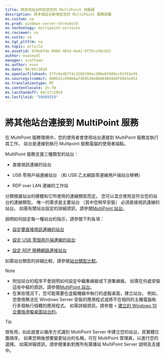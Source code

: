 ```yaml
---
title: 將其他站台附加至您的 MultiPoint 伺服器
description: 將多個站台新增至您的 MultiPoint 服務部署
ms.custom: na
ms.prod: windows-server-threshold
ms.technology: multipoint-services
ms.reviewer: na
ms.suite: na
ms.tgt_pltfrm: na
ms.topic: article
ms.assetid: d78ebf4e-0968-4014-9a42-9f75cc50cb52
author: evaseydl
manager: scottman
ms.author: evas
ms.date: 08/04/2016
ms.openlocfilehash: 57fc8ed6774c3266298ecd98e8f609ec01f63ef6
ms.sourcegitcommit: 0d0b32c8986ba7db9536e0b8648d4ddf9b03e452
ms.translationtype: MT
ms.contentlocale: zh-TW
ms.lasthandoff: 04/17/2019
ms.locfileid: "59889259"
---
```

# <a name="attach-additional-stations-to-multipoint-services"></a>將其他站台連接到 MultiPoint 服務
在 MultiPoint 服務環境中，您的使用者會使用站台連接到 MultiPoint 服務並執行其工作。 站台是連線到執行 Multipoint 服務電腦的使用者端點。  
  
MultiPoint 服務支援三種類型的站台：  
  
-   直接視訊連線的站台  
  
-   USB 零用戶端連線站台 （和 USB 乙太網路零連線用戶端站台移轉）  
  
-   RDP over LAN 連線的工作站  
  
分類根據站台的硬體和它所使用的連線類型而定。 您可以混合使用並符合您的站台的連線類型。 唯一的需求是主要站台 （其中您稍早安裝） 必須直接視訊連線的站台。 如需有關站台設定的詳細資訊，請參閱[MultiPoint 站台](MultiPoint-services-Stations.md)。  
  
說明如何設定每一種站台的指示，請參閱下列各項：  
  
-   [設定要直接視訊連線的站台](Set-up-a-direct-video-connected-station-in-MultiPoint-services.md)  
  
-   [設定 USB 零個用戶端連線的站台](Set-up-a-USB-zero-client-connected-station-in-MultiPoint-services.md)  
  
-   [設定 RDP 移轉網路連接站台](Set-up-an-RDP-over-LAN-connected-station-in-MultiPoint-services.md)  
  
如需站台類型的詳細比較，請參閱[站台類型比較](multipoint-services-stations.md#BKMK_StationTypeComparison)。  
  
> [!NOTE]  
> -   附加站台的程序不會說明如何設定中繼集線器或下游集線器。 如需在何處安裝這些中樞的資訊，請參閱[MultiPoint 站台](MultiPoint-services-Stations.md)。  
> -   在某些情況下，您可能需要在虛擬機器中執行的虛擬桌面，建立站台。 例如，您使用無法在 Windows Server 安裝的應用程式或將不在相同的主機電腦執行多個執行個體的應用程式。 如需詳細資訊，請參閱 <<c0> [ 建立的 Windows 10 企業版虛擬桌面站台的](Create-Windows-10-Enterprise-virtual-desktops-for-stations.md)。  
  
> [!TIP]  
> 很有用，如此就會以循序方式識別 MultiPoint Server 中建立您的站台，其實體位置順序。 如果您稍後想要變更站台的名稱，可在 MultiPoint 管理員，以進行您的選擇。 如需詳細資訊，請參閱重新對應所有廣播站 MultiPoint Server 說明及支援 中。